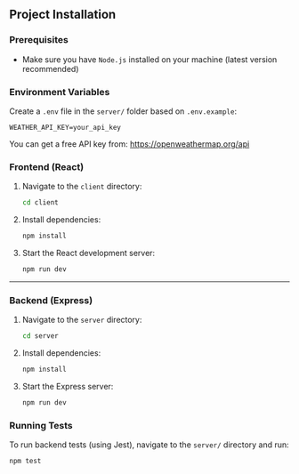 ## Project Installation

### Prerequisites

- Make sure you have `Node.js` installed on your machine (latest version recommended)

### Environment Variables

Create a `.env` file in the `server/` folder based on `.env.example`:

```env
WEATHER_API_KEY=your_api_key
```

You can get a free API key from: https://openweathermap.org/api

### Frontend (React)

1. Navigate to the `client` directory:

    ```bash
    cd client
    ```

2. Install dependencies:

    ```bash
    npm install
    ```

3. Start the React development server:

    ```bash
    npm run dev
    ```

---

### Backend (Express)

1. Navigate to the `server` directory:

    ```bash
    cd server
    ```

2. Install dependencies:

    ```bash
    npm install
    ```

3. Start the Express server:

    ```bash
    npm run dev
    ```


### Running Tests

To run backend tests (using Jest), navigate to the `server/` directory and run:

```bash
npm test
```
